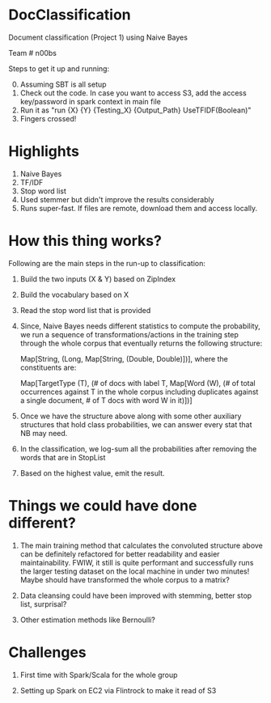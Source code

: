 # DocClassification

Document classification (Project 1) using Naive Bayes

Team # n00bs

Steps to get it up and running:

0. Assuming SBT is all setup
1. Check out the code. In case you want to access S3, add the access key/password in spark context in main file
2. Run it as "run {X} {Y} {Testing_X} {Output_Path} UseTFIDF(Boolean)" 
3. Fingers crossed!


# Highlights

1. Naive Bayes
2. TF/IDF
3. Stop word list 
4. Used stemmer but didn't improve the results considerably
5. Runs super-fast. If files are remote, download them and access locally. 



# How this thing works?

Following are the main steps in the run-up to classification: 

1. Build the two inputs (X & Y) based on ZipIndex  

2. Build the vocabulary based on X

3. Read the stop word list that is provided 

4. Since, Naive Bayes needs different statistics to compute the probability, we run a sequence of transformations/actions in the training step through the whole corpus that eventually returns the following structure:

   Map[String, (Long, Map[String, (Double, Double)])], where the constituents are:
   
   Map[TargetType (T), (# of docs with label T, Map[Word (W), (# of total occurrences against T in the whole corpus including duplicates against a single document, # of T docs with word W in it)])]

5. Once we have the structure above along with some other auxiliary structures that hold class probabilities, we can answer every stat that NB may need. 

6. In the classification, we log-sum all the probabilities after removing the words that are in StopList

7. Based on the highest value, emit the result. 
               

# Things we could have done different?

1. The main training method that calculates the convoluted structure above can be definitely refactored for better readability and easier maintainability. FWIW, it still is quite performant and successfully runs the larger testing dataset on the local machine in under two minutes! Maybe should have transformed the whole corpus to a matrix?

2. Data cleansing could have been improved with stemming, better stop list, surprisal? 

3. Other estimation methods like Bernoulli?

# Challenges

1. First time with Spark/Scala for the whole group

2. Setting up Spark on EC2 via Flintrock to make it read of S3





